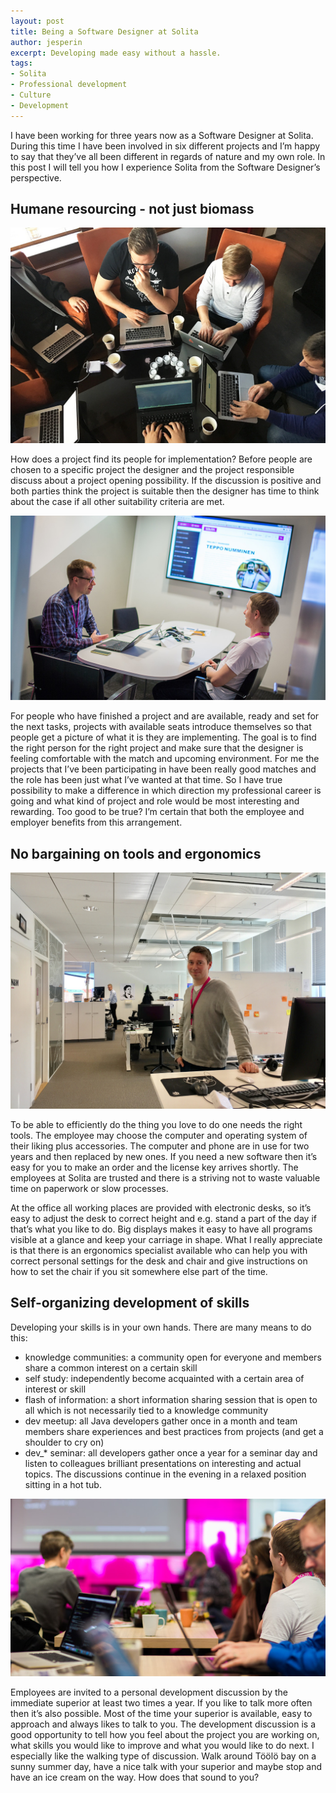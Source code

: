 ```yaml
---
layout: post
title: Being a Software Designer at Solita
author: jesperin
excerpt: Developing made easy without a hassle.
tags: 
- Solita
- Professional development
- Culture
- Development
---
```

I have been working for three years now as a Software Designer at Solita. During this time I have been involved in six different projects and I’m happy to say that they’ve all been different in regards of nature and my own role. In this post I will tell you how I experience Solita from the Software Designer’s perspective.

## Humane resourcing - not just biomass

![Devcircle](/img/being-a-software-designer-at-solita/sappee.jpg)

How does a project find its people for implementation? Before people are chosen to a specific project the designer and the project responsible discuss about a project opening possibility. If the discussion is positive and both parties think the project is suitable then the designer has time to think about the case if all other suitability criteria are met.

![Communication](/img/being-a-software-designer-at-solita/haastattelu.jpg)

For people who have finished a project and are available, ready and set for the next tasks, projects with available seats introduce themselves so that people get a picture of what it is they are implementing. The goal is to find the right person for the right project and make sure that the designer is feeling comfortable with the match and upcoming environment. For me the projects that I’ve been participating in have been really good matches and the role has been just what I’ve wanted at that time. So I have true possibility to make a difference in which direction my professional career is going and what kind of project and role would be most interesting and rewarding. Too good to be true? I’m certain that both the employee and employer benefits from this arrangement.

## No bargaining on tools and ergonomics

![Ergonomics](/img/being-a-software-designer-at-solita/jeppe.jpeg)

To be able to efficiently do the thing you love to do one needs the right tools. The employee may choose the computer and operating system of their liking plus accessories. The computer and phone are in use for two years and then replaced by new ones. If you need a new software then it’s easy for you to make an order and the license key arrives shortly. The employees at Solita are trusted and there is a striving not to waste valuable time on paperwork or slow processes.

At the office all working places are provided with electronic desks, so it’s easy to adjust the desk to correct height and e.g. stand a part of the day if that’s what you like to do. Big displays makes it easy to have all programs visible at a glance and keep your carriage in shape. What I really appreciate is that there is an ergonomics specialist available who can help you with correct personal settings for the desk and chair and give instructions on how to set the chair if you sit somewhere else part of the time.

## Self-organizing development of skills

Developing your skills is in your own hands. There are many means to do this:

* knowledge communities: a community open for everyone and members share a common interest on a certain skill
* self study: independently become acquainted with a certain area of interest or skill
* flash of information: a short information sharing session that is open to all which is not necessarily tied to a knowledge community
* dev meetup: all Java developers gather once in a month and team members share experiences and best practices from projects (and get a shoulder to cry on)
* dev_* seminar: all developers gather once a year for a seminar day and listen to colleagues brilliant presentations on interesting and actual topics. The discussions continue in the evening in a relaxed position sitting in a hot tub.

![Knowledge](/img/being-a-software-designer-at-solita/toimistolla.jpg)

Employees are invited to a personal development discussion by the immediate superior at least two times a year. If you like to talk more often then it’s also possible. Most of the time your superior is available, easy to approach and always likes to talk to you. The development discussion is a good opportunity to tell how you feel about the project you are working on, what skills you would like to improve and what you would like to do next. I especially like the walking type of discussion. Walk around Töölö bay on a sunny summer day, have a nice talk with your superior and maybe stop and have an ice cream on the way. How does that sound to you?

